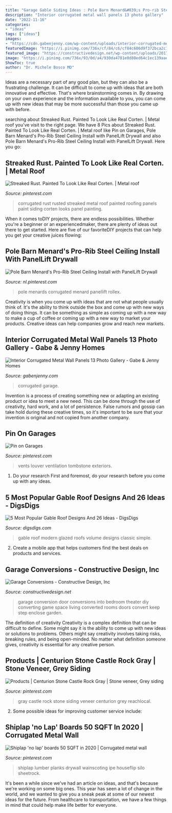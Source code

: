 ```yaml
---
title: "Garage Gable Siding Ideas : Pole Barn Menard&#039;s Pro-rib Steel Ceiling Install With Panellift Drywall"
description: "Interior corrugated metal wall panels 13 photo gallery"
date: "2022-11-16"
categories:
- "ideas"
tags: ["ideas"]
images:
- "https://cdn.gabenjenny.com/wp-content/uploads/interior-corrugated-metal-garage-walls-iimajackrussell_85296.jpg"
featuredImage: "https://i.pinimg.com/736x/cf/84/c6/cf84c606d9f372bca2c10ed58f6e9774--windows-decor-castle-rock.jpg"
featured_image: "https://constructivedesign.net/wp-content/uploads/2017/06/Garage-Conversion3-1024x7681.jpg"
image: "https://i.pinimg.com/736x/93/0d/a4/930da4781e0d80ed64c1ec139aae6a65.jpg"
ShowToc: true
author: "Dr. Michele Bosco MD"
---
```



Ideas are a necessary part of any good plan, but they can also be a frustrating challenge. It can be difficult to come up with ideas that are both innovative and effective. That's where brainstorming comes in. By drawing on your own experience and the information available to you, you can come up with new ideas that may be more successful than those you came up with before.

	

		
searching about Streaked Rust. Painted To Look Like Real Corten. | Metal roof you've visit to the right page. We have 8 Pics about Streaked Rust. Painted To Look Like Real Corten. | Metal roof like Pin on Garages, Pole Barn Menard&#039;s Pro-Rib Steel Ceiling Install with PanelLift Drywall and also Pole Barn Menard&#039;s Pro-Rib Steel Ceiling Install with PanelLift Drywall. Here you go:
		
    
## Streaked Rust. Painted To Look Like Real Corten. | Metal Roof

<img loading=lazy src="https://i.pinimg.com/736x/75/d6/35/75d635eb81cdbf0d98a27e7fda6353fb.jpg" onerror="this.onerror=null;this.src='https://tse3.mm.bing.net/th?id=OIP.l7UEurMDzqg6ogv2OL6KawHaE0&amp;pid=15.1';" alt="Streaked Rust. Painted To Look Like Real Corten. | Metal roof">

_Source: pinterest.com_

>corrugated rust rusted streaked metal roof painted roofing panels paint siding corten looks panel painting. 

	

When it comes toDIY projects, there are endless possibilities. Whether you're a beginner or an experiencedmaker, there are plenty of ideas out there to get started. Here are five of our favoriteDIY projects that can help you get your creative juices flowing: 

    
## Pole Barn Menard&#039;s Pro-Rib Steel Ceiling Install With PanelLift Drywall

<img loading=lazy src="https://i.pinimg.com/736x/93/0d/a4/930da4781e0d80ed64c1ec139aae6a65.jpg" onerror="this.onerror=null;this.src='https://tse2.mm.bing.net/th?id=OIP.6hZSZuq99xjGHq_2gdtj6wHaEK&amp;pid=15.1';" alt="Pole Barn Menard&#039;s Pro-Rib Steel Ceiling Install with PanelLift Drywall">

_Source: nl.pinterest.com_

>pole menards corrugated menard panellift rollex. 

	

Creativity is when you come up with ideas that are not what people usually think of. It's the ability to think outside the box and come up with new ways of doing things. It can be something as simple as coming up with a new way to make a cup of coffee or coming up with a new way to market your products. Creative ideas can help companies grow and reach new markets.

    
## Interior Corrugated Metal Wall Panels 13 Photo Gallery - Gabe &amp; Jenny Homes

<img loading=lazy src="https://cdn.gabenjenny.com/wp-content/uploads/interior-corrugated-metal-garage-walls-iimajackrussell_85296.jpg" onerror="this.onerror=null;this.src='https://tse4.mm.bing.net/th?id=OIP.5uLzvYHY0H_3XGhFkXp7wwHaF7&amp;pid=15.1';" alt="Interior Corrugated Metal Wall Panels 13 Photo Gallery - Gabe &amp; Jenny Homes">

_Source: gabenjenny.com_

>corrugated garage. 

	

Invention is a process of creating something new or adapting an existing product or idea to meet a new need. This can be done through the use of creativity, hard work, and a lot of persistence. False rumors and gossip can take hold during these creative times, so it's important to be sure that your invention is original and not copied from another company.

    
## Pin On Garages

<img loading=lazy src="https://i.pinimg.com/736x/1a/0c/09/1a0c09e1dde8fd40228101d1c474b973.jpg" onerror="this.onerror=null;this.src='https://tse2.mm.bing.net/th?id=OIP.AFm_FMrD1_bTdGGvVGCQ5wHaHa&amp;pid=15.1';" alt="Pin on Garages">

_Source: pinterest.com_

>vents louver ventilation tombstone exteriors. 

	

1. Do your research First and foremost, do your research before you come up with any ideas.

    
## 5 Most Popular Gable Roof Designs And 26 Ideas - DigsDigs

<img loading=lazy src="https://www.digsdigs.com/photos/20-modern-glazed-house-with-a-gable-roof.jpg" onerror="this.onerror=null;this.src='https://tse2.mm.bing.net/th?id=OIP.kJDXqm2oi2cpRxbFASoOQAHaJa&amp;pid=15.1';" alt="5 Most Popular Gable Roof Designs And 26 Ideas - DigsDigs">

_Source: digsdigs.com_

>gable roof modern glazed roofs volume designs classic simple. 

	

2. Create a mobile app that helps customers find the best deals on products and services.

    
## Garage Conversions - Constructive Design, Inc

<img loading=lazy src="https://constructivedesign.net/wp-content/uploads/2017/06/Garage-Conversion3-1024x7681.jpg" onerror="this.onerror=null;this.src='https://tse3.mm.bing.net/th?id=OIP.aFuPshybpt3KKN1-oq0L3gHaFj&amp;pid=15.1';" alt="Garage Conversions - Constructive Design, Inc">

_Source: constructivedesign.net_

>garage conversion door conversions into bedroom theater diy converting game space living converted rooms doors convert keep step enclose garden. 

	

The definition of creativity
Creativity is a complex definition that can be difficult to define. Some might say it is the ability to come up with new ideas or solutions to problems. Others might say creativity involves taking risks, breaking rules, and being open-minded. No matter what definition someone gives, creativity is essential for any creative person.

    
## Products | Centurion Stone Castle Rock Gray | Stone Veneer, Grey Siding

<img loading=lazy src="https://i.pinimg.com/736x/cf/84/c6/cf84c606d9f372bca2c10ed58f6e9774--windows-decor-castle-rock.jpg" onerror="this.onerror=null;this.src='https://tse1.mm.bing.net/th?id=OIP.xIF6mn16xnSYgYXWguYohAHaFj&amp;pid=15.1';" alt="Products | Centurion Stone Castle Rock Gray | Stone veneer, Grey siding">

_Source: pinterest.com_

>gray castle rock stone siding veneer centurion grey reachlocal. 

	

2. Some possible ideas for improving customer service include: 

    
## Shiplap &#039;no Lap&#039; Boards 50 SQFT In 2020 | Corrugated Metal Wall

<img loading=lazy src="https://i.pinimg.com/736x/d2/d7/34/d2d734a5a084f6b8e2548c9e33c86873.jpg" onerror="this.onerror=null;this.src='https://tse2.mm.bing.net/th?id=OIP.pXvZBmocig8BQ9RUHA_5DgHaJ4&amp;pid=15.1';" alt="Shiplap &#039;no lap&#039; boards 50 SQFT in 2020 | Corrugated metal wall">

_Source: pinterest.com_

>shiplap lumber planks drywall wainscoting ipe houseflip silo sheetrock. 

	

It's been a while since we've had an article on ideas, and that's because we're working on some big ones. This year has seen a lot of change in the world, and we wanted to give you a sneak peak at some of our newest ideas for the future. From healthcare to transportation, we have a few things in mind that could help make life better for everyone.

